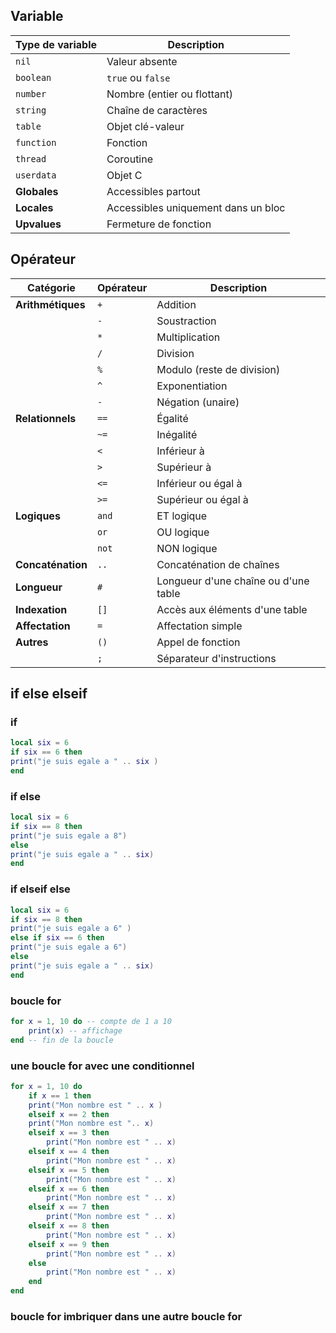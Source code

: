 
## Variable 


| Type de variable | Description |
|-----------------|-------------|
| `nil` | Valeur absente |
| `boolean` | `true` ou `false` |
| `number` | Nombre (entier ou flottant) |
| `string` | Chaîne de caractères |
| `table` | Objet clé-valeur |
| `function` | Fonction |
| `thread` | Coroutine |
| `userdata` | Objet C |
| **Globales** | Accessibles partout |
| **Locales** | Accessibles uniquement dans un bloc |
| **Upvalues** | Fermeture de fonction |

## Opérateur 

| Catégorie | Opérateur | Description |
|-----------|-----------|-------------|
| **Arithmétiques** | `+` | Addition |
|  | `-` | Soustraction |
|  | `*` | Multiplication |
|  | `/` | Division |
|  | `%` | Modulo (reste de division) |
|  | `^` | Exponentiation |
|  | `-` | Négation (unaire) |
| **Relationnels** | `==` | Égalité |
|  | `~=` | Inégalité |
|  | `<` | Inférieur à |
|  | `>` | Supérieur à |
|  | `<=` | Inférieur ou égal à |
|  | `>=` | Supérieur ou égal à |
| **Logiques** | `and` | ET logique |
|  | `or` | OU logique |
|  | `not` | NON logique |
| **Concaténation** | `..` | Concaténation de chaînes |
| **Longueur** | `#` | Longueur d'une chaîne ou d'une table |
| **Indexation** | `[]` | Accès aux éléments d'une table |
| **Affectation** | `=` | Affectation simple |
| **Autres** | `()` | Appel de fonction |
|  | `;` | Séparateur d'instructions |

## if else elseif
### if 
```lua 
local six = 6 
if six == 6 then 
print("je suis egale a " .. six )
end
```
### if else 

```lua 
local six = 6
if six == 8 then 
print("je suis egale a 8")
else 
print("je suis egale a " .. six)
end
```
### if elseif else
```lua
local six = 6
if six == 8 then 
print("je suis egale a 6" )
else if six == 6 then 
print("je suis egale a 6")
else 
print("je suis egale a " .. six)
end
```
### boucle for 

```lua
for x = 1, 10 do -- compte de 1 a 10 
    print(x) -- affichage
end -- fin de la boucle 
```

### une boucle for avec une conditionnel
```lua 
for x = 1, 10 do 
    if x == 1 then 
    print("Mon nombre est " .. x )
    elseif x == 2 then 
    print("Mon nombre est ".. x)
    elseif x == 3 then  
        print("Mon nombre est " .. x)
    elseif x == 4 then
        print("Mon nombre est " .. x)
    elseif x == 5 then
        print("Mon nombre est " .. x)
    elseif x == 6 then
        print("Mon nombre est " .. x)
    elseif x == 7 then
        print("Mon nombre est " .. x)
    elseif x == 8 then
        print("Mon nombre est " .. x)
    elseif x == 9 then
        print("Mon nombre est " .. x)
    else 
        print("Mon nombre est " .. x)
    end 
end   
```

### boucle for imbriquer dans une autre boucle for 

